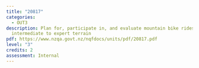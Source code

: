 ```yaml
---
title: "20817"
categories:
  - OUT3
description: Plan for, participate in, and evaluate mountain bike rides on
  intermediate to expert terrain
pdf: https://www.nzqa.govt.nz/nqfdocs/units/pdf/20817.pdf
level: "3"
credits: 2
assessment: Internal
---
```

